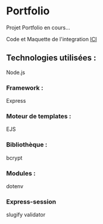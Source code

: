 # Portfolio

Projet Portfolio en cours...

Code et Maquette de l'integration [ICI](https://github.com/dokkoh/inte-portfolio)

## Technologies utilisées :

Node.js

### Framework :
Express

### Moteur de templates :
EJS

### Bibliothèque :
bcrypt

### Modules :
dotenv

### Express-session
slugify
validator

